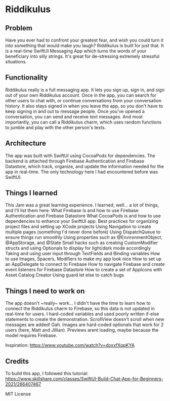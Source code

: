 # Riddikulus

Problem
----------
Have you ever had to confront your greatest fear, and wish you could turn it into something that would make you laugh? Riddikulus is built for just that. It is a real-time SwiftUI Messaging App which turns the words of your beneficiary into silly strings. It's great for de-stressing extremely stressful situations.

Functionality
----------
Riddikulus really is a full messaging app. It lets you sign up, sign in, and sign out of your own Riddikulus account. Once in the app, you can search for other users to chat with, or continue conversations from your conversation history. It also stays signed in when you leave the app, so you don't have to keep signing in and out to message people. Once you've opened a conversation, you can send and receive text messages. And most importantly, you can call a Riddikulus charm, which uses random functions to jumble and play with the other person's texts.

Architecture
----------
The app was built with SwiftUI using CocoaPods for dependencies. The backend is attached through Firebase Authentication and Firebase Datastore, which track, organize, and update the information needed for the app in real-time. The only technology here I had encountered before was SwiftUI.

Things I learned
----------
This Jam was a great learning experience. I learned, well... a lot of things, and I'll list them here:
    What Firebase Is and how to use Firebase Authentication and Firebase Datastore
    What CocoaPods is and how to use dependencies to enhance your SwiftUI app.
    Best practices for organizing project files and setting up XCode projects
    Using Navigation to create multiple pages (something I'd never done before)
    Using DispatchQueue to ensure things run smoothly
    Using properties such as @EnvironmentObject, @AppStorage, and @State
    Small hacks such as creating CustomModifier structs and using Optionals to display for light/dark mode accordingly
    Taking and using user input through TextFields and Binding variables
    How to use Images, Spacers, Modifiers to make my app look nice
    How to set up an AppDelegate to connect to Firebase
    How to navigate Firebase and create event listeners for Firebase Datastore
    How to create a set of AppIcons with Asset Catalog Creator
    Using guard let else to catch bugs

Things I need to work on
----------
The app doesn't ~really~ work... I didn't have the time to learn how to connect the Riddikulus charm to Firebase, so this data is not updated in real-time for users. I hard-coded variables and used poorly written if-else statements to create the demonstration.
ScrollView doesn't scroll when new messages are added! Gah.
Images are hard-coded optionals that work for 2 users (here, Matt and Jillian).
Previews arent loading, maybe because the model requires Firebase.

Inspiration: https://www.youtube.com/watch?v=doxxfXqpKYA

Credits
----------

To build this app, I followed this tutorial: https://www.skillshare.com/classes/SwiftUI-Build-Chat-App-for-Beginners-2021/266407467

MIT License
